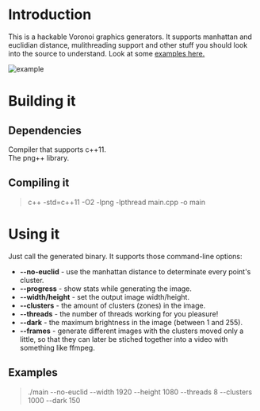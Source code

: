 # Introduction
This is a hackable Voronoi graphics generators. It supports manhattan and euclidian distance, mulithreading support and other stuff you should look into the source to understand. Look at some [examples here.](http://imgur.com/gallery/pdzu4)  

![example](http://i.imgur.com/tuBQLy0.png)

# Building it
## Dependencies
Compiler that supports c++11.  
The png++ library.  

## Compiling it
> c++ -std=c++11 -O2 -lpng -lpthread main.cpp -o main

# Using it
Just call the generated binary. It supports those command-line options:  
 * **--no-euclid** - use the manhattan distance to determinate every point's cluster.
 * **--progress** - show stats while generating the image.
 * **--width/height** - set the output image width/height.
 * **--clusters** - the amount of clusters (zones) in the image.
 * **--threads** - the number of threads working for you pleasure!
 * **--dark** - the maximum brightness in the image (between 1 and 255).
 * **--frames** - generate different images with the clusters moved only a little, so that they can later be stiched together into a video with something like ffmpeg.

## Examples
> ./main --no-euclid --width 1920 --height 1080 --threads 8 --clusters 1000 --dark 150

